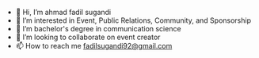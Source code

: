 - 👋 Hi, I’m ahmad fadil sugandi
- 👀 I’m interested in Event, Public Relations, Community, and Sponsorship
- 🌱 I’m bachelor's degree in communication science
- 💞️ I’m looking to collaborate on event creator
- 📫 How to reach me fadilsugandi92@gmail.com

<!---
fadilsugandi/fadilsugandi is a ✨ special ✨ repository because its `README.md` (this file) appears on your GitHub profile.
You can click the Preview link to take a look at your changes.
--->
